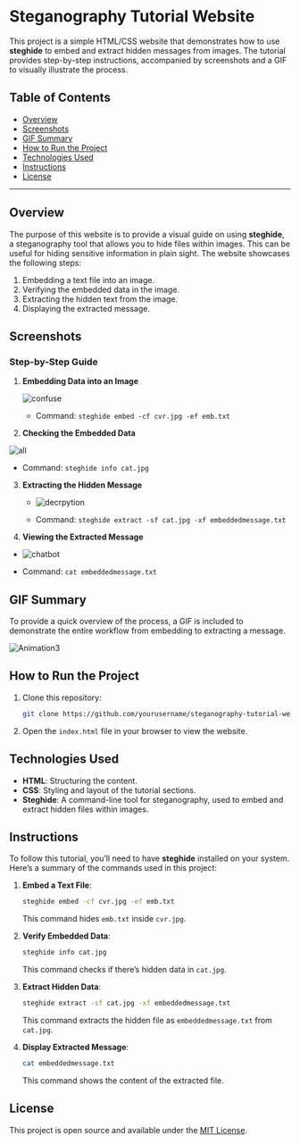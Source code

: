 
# Steganography Tutorial Website

This project is a simple HTML/CSS website that demonstrates how to use **steghide** to embed and extract hidden messages from images. The tutorial provides step-by-step instructions, accompanied by screenshots and a GIF to visually illustrate the process.

## Table of Contents

- [Overview](#overview)
- [Screenshots](#screenshots)
- [GIF Summary](#gif-summary)
- [How to Run the Project](#how-to-run-the-project)
- [Technologies Used](#technologies-used)
- [Instructions](#instructions)
- [License](#license)

---

## Overview

The purpose of this website is to provide a visual guide on using **steghide**, a steganography tool that allows you to hide files within images. This can be useful for hiding sensitive information in plain sight. The website showcases the following steps:
1. Embedding a text file into an image.
2. Verifying the embedded data in the image.
3. Extracting the hidden text from the image.
4. Displaying the extracted message.

## Screenshots

### Step-by-Step Guide

1. **Embedding Data into an Image**
   
     
     ![confuse](https://github.com/user-attachments/assets/aeb931f6-79ca-4c72-9dbc-b66939d2f07f)

   - Command: `steghide embed -cf cvr.jpg -ef emb.txt`

2. **Checking the Embedded Data**

  ![all](https://github.com/user-attachments/assets/39c34323-67bb-42e9-8e53-3ad712dd5e6f)
 
   - Command: `steghide info cat.jpg`

3. **Extracting the Hidden Message**
   - ![decrpytion](https://github.com/user-attachments/assets/7834a41f-97e7-4bfc-bcbc-39dd71656c27)

   - Command: `steghide extract -sf cat.jpg -xf embeddedmessage.txt`

4. **Viewing the Extracted Message**
  - ![chatbot](https://github.com/user-attachments/assets/234c8bb1-07b4-4f9b-ac61-3bf383f8588a)

   - Command: `cat embeddedmessage.txt`

## GIF Summary

To provide a quick overview of the process, a GIF is included to demonstrate the entire workflow from embedding to extracting a message.

![Animation3](https://github.com/user-attachments/assets/229f26c7-7c2f-4659-a087-89bb7a4fa0e5)


## How to Run the Project

1. Clone this repository:
   ```bash
   git clone https://github.com/yourusername/steganography-tutorial-website.git
   ```
2. Open the `index.html` file in your browser to view the website.

## Technologies Used

- **HTML**: Structuring the content.
- **CSS**: Styling and layout of the tutorial sections.
- **Steghide**: A command-line tool for steganography, used to embed and extract hidden files within images.

## Instructions

To follow this tutorial, you’ll need to have **steghide** installed on your system. Here’s a summary of the commands used in this project:

1. **Embed a Text File**:
   ```bash
   steghide embed -cf cvr.jpg -ef emb.txt
   ```
   This command hides `emb.txt` inside `cvr.jpg`.

2. **Verify Embedded Data**:
   ```bash
   steghide info cat.jpg
   ```
   This command checks if there’s hidden data in `cat.jpg`.

3. **Extract Hidden Data**:
   ```bash
   steghide extract -sf cat.jpg -xf embeddedmessage.txt
   ```
   This command extracts the hidden file as `embeddedmessage.txt` from `cat.jpg`.

4. **Display Extracted Message**:
   ```bash
   cat embeddedmessage.txt
   ```
   This command shows the content of the extracted file.

## License

This project is open source and available under the [MIT License](LICENSE).


